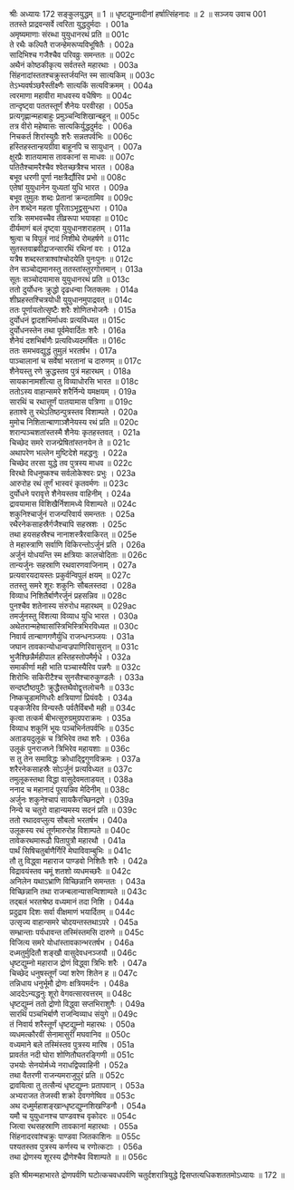 श्रीः
अध्यायः 172
सङ्कुलयुद्धम् ॥ 1 ॥ धृष्टद्युम्नादीनां हर्षात्सिंहनादः ॥ 2 ॥
सञ्जय उवाच 	001  
ततस्ते प्राद्रवन्सर्वे त्वरिता युद्धदुर्मदाः ।	001a  
अमृष्यमाणाः संरब्धा युयुधानरथं प्रति ॥	001c  
ते रथैः कल्पितै राजन्हेमरूप्यविभूषितैः ।	002a  
सादिभिश्च गजैश्चैव परिवव्रुः समन्ततः ॥	002c  
अथैनं कोष्ठकीकृत्य सर्वतस्ते महारथाः ।	003a  
सिंहनादांस्ततश्चक्रुस्तर्जयन्ति स्म सात्यकिम् ॥	003c  
तेऽभ्यवर्षञ्छरैस्तीक्ष्णैः सात्यकिं सत्यविक्रमम् ।	004a  
त्वरमाणा महावीरा माधवस्य वधैषिणः ॥	004c  
तान्दृष्ट्वा पततस्तूर्णं शैनेयः परवीरहा ।	005a  
प्रत्यगृह्णान्महाबाहुः प्रमुञ्चन्विशिखान्बहून् ॥	005c  
तत्र वीरो महेष्वासः सात्यकिर्युद्धदुर्मदः ।	006a  
निचकर्त शिरांस्युग्रैः शरैः सन्नतपर्वभिः ॥	006c  
हस्तिहस्तान्हयग्रीवा बाहूनपि च सायुधान् ।	007a  
क्षुरप्रैः शातयामास तावकानां स माधवः ॥	007c  
पतितैश्चामरैश्चैव श्वेतच्छत्रैश्च भारत ।	008a  
बभूव धरणी पूर्णा नक्षत्रैर्द्यौरिव प्रभो ॥	008c  
एतेषां युयुधानेन युध्यतां युधि भारत ।	009a  
बभूव तुमुलः शब्दः प्रेतानां क्रन्दतामिव ॥	009c  
तेन शब्देन महता पूरिताऽभूद्वसुन्धरा ।	010a  
रात्रिः समभवच्चैव तीव्ररूपा भयावहा ॥	010c  
दीर्यमाणं बलं दृष्ट्वा युयुधानशराहतम् ।	011a  
श्रुत्वा च विपुलं नादं निशीथे रोमहर्षणे ॥	011c  
सुतस्तवाब्रवीद्राजन्सारथिं रथिनां वरः ।	012a  
यत्रैष शब्दस्तत्राश्वांश्चोदयेति पुनःपुनः ॥	012c  
तेन सञ्चोद्यमानस्तु ततस्तांस्तुरगोत्तमान् ।	013a  
सूतः सञ्चोदयामास युयुधानरथं प्रति ॥	013c  
ततो दुर्योधनः क्रुद्धो दृढधन्वा जितक्लमः ।	014a  
शीघ्रहस्तश्चित्रयोधी युयुधानमुपाद्रवत् ॥	014c  
ततः पूर्णायतोत्सृष्टैः शरैः शोणितभोजनैः ।	015a  
दुर्योधनं द्वादशभिर्माधवः प्रत्यविध्यत ॥	015c  
दुर्योधनस्तेन तथा पूर्वमेवार्दितः शरैः ।	016a  
शैनेयं दशभिर्बाणैः प्रत्यविध्यदमर्षितः ॥	016c  
ततः समभवद्युद्धं तुमुलं भरतर्षभ ।	017a  
पाञ्चालानां च सर्वेषां भरतानां च दारुणम् ॥	017c  
शैनेयस्तु रणे क्रुद्धस्तव पुत्रं महारथम् ।	018a  
सायकानामशीत्या तु विव्याधोरसि भारत ॥	018c  
ततोऽस्य वाहान्समरे शरैर्निन्ये यमक्षयम् ।	019a  
सारथिं च रथात्तूर्णं पातयामास पत्रिणा ॥	019c  
हताश्वे तु रथेऽतिष्ठन्पुत्रस्तव विशाम्पते ।	020a  
मुमोच निशितान्बाणाञ्शैनेयस्य रथं प्रति ॥	020c  
शरान्पञ्चशतांस्तस्मै शैनेयः कृतहस्तवत् ।	021a  
चिच्छेद समरे राजन्प्रेषितांस्तनयेन ते ॥	021c  
अथापरेण भल्लेन मुष्टिदेशे महद्धनुः ।	022a  
चिच्छेद तरसा युद्धे तव पुत्रस्य माधव ॥	022c  
विरथो विधनुष्कश्च सर्वलोकेश्वरः प्रभुः ।	023a  
आरुरोह रथं तूर्णं भास्वरं कृतवर्मणः ॥	023c  
दुर्योधने परावृत्ते शैनेयस्तव वाहिनीम् ।	024a  
द्रावयामास विशिखैर्निशामध्ये विशाम्पते ॥	024c  
शकुनिश्चार्जुनं राजन्परिवार्य समन्ततः ।	025a  
रथैरनेकसाहस्रैर्गजैश्चापि सहस्रशः ।	025c  
तथा हयसहस्रैश्च नानाशस्त्रैरवाकिरत् ॥	025e  
ते महास्त्राणि सर्वाणि विकिरन्तोऽर्जुनं प्रति ।	026a  
अर्जुनं योधयन्ति स्म क्षत्रियाः कालचोदिताः ॥	026c  
तान्यर्जुनः सहस्राणि रथवारणवाजिनाम् ।	027a  
प्रत्यवारयदायस्तः प्रकुर्वन्विपुलं क्षयम् ॥	027c  
ततस्तु समरे शूरः शकुनिः सौबलस्तदा ।	028a  
विव्याध निशितैर्बाणैरर्जुनं प्रहसन्निव ॥	028c  
पुनश्चैव शतेनास्य संरुरोध महारथम् ॥	029ac  
तमर्जुनस्तु विंशत्या विव्याध युधि भारत ।	030a  
अथेतरान्महेष्वासांस्त्रिभिस्त्रिभिरविध्यत ॥	030c  
निवार्य तान्बाणगणैर्युधि राजन्धनञ्जयः ।	031a  
जघान तावकान्योधान्वज्रपाणिरिवासुरान् ॥	031c  
भुजैश्छिन्नैर्महीपाल हस्तिहस्तोपमैर्मृधे ।	032a  
समाकीर्णा मही भाति पञ्चास्यैरिव पन्नगैः ॥	032c  
शिरोभिः सकिरीटैश्च सुनसैश्चारुकुण्डलैः ।	033a  
सन्दष्टौष्ठपुटैः क्रुद्धैस्तथैवोद्वृत्तलोचनैः ॥	033c  
निष्कचूडामणिधरैः क्षत्रियाणां प्रियंवदैः ।	034a  
पङ्कजैरिव विन्यस्तैः पर्वतैर्विबभौ मही ॥	034c  
कृत्वा तत्कर्म बीभत्सुरुग्रमुग्रपराक्रमः ।	035a  
विव्याध शकुनिं भूयः पञ्चभिर्नतपर्वभिः ॥	035c  
अताडयदुलूकं च त्रिभिरेव तथा शरैः ।	036a  
उलूकं पुनराजघ्ने त्रिभिरेव महायशाः ॥	036c  
स तु तेन समाविद्धः क्रोधाद्द्विगुणविक्रमः ।	037a  
शरैरनेकसाहस्रैः सोऽर्जुनं प्रत्यविध्यत ॥	037c  
तमुलूकस्तथा विद्धा वासुदेवमताडयत् ।	038a  
ननाद च महानादं पूरयन्निव मेदिनीम् ॥	038c  
अर्जुनः शकुनेश्चापं सायकैरच्छिनद्रणे ।	039a  
निन्ये च चतुरो वाहान्यमस्य सदनं प्रति ॥	039c  
ततो रथादवप्लुत्य सौबलो भरतर्षभ ।	040a  
उलूकस्य रथं तूर्णमारुरोह विशाम्पते ॥	040c  
तावेकरथमारूढौ पितापुत्रौ महारथौ ।	041a  
पार्थं सिषिचतुर्बाणैर्गिरिं मेघाविवाम्बुभिः ॥	041c  
तौ तु विद्ध्वा महाराज पाण्डवो निशितैः शरैः ।	042a  
विद्रावयंस्तव चमूं शतशो व्यधमच्छरैः ॥	042c  
अनिलेन यथाऽभ्राणि विच्छिन्नानि समन्ततः ।	043a  
विच्छिन्नानि तथा राजन्बलान्यासन्विशाम्पते ॥	043c  
तद्बलं भरतश्रेष्ठ वध्यमानं तदा निशि ।	044a  
प्रदुद्राव दिशः सर्वा वीक्षमाणं भयार्दितम् ॥	044c  
उत्सृज्य वाहान्समरे चोदयन्तस्तथाऽपरे ।	045a  
सम्भ्रान्ताः पर्यधावन्त तस्मिंस्तमसि दारुणे ॥	045c  
विजित्य समरे योधांस्तावकान्भरतर्षभ ।	046a  
दध्मतुर्मुदितौ शङ्खौ वासुदेवधनञ्जयौ ॥	046c  
धृष्टद्युम्नो महाराज द्रोणं विद्ध्वा त्रिभिः शरैः ।	047a  
चिच्छेद धनुषस्तूर्णं ज्यां शरेण शितेन ह ॥	047c  
तन्निधाय धनुर्भूमौ द्रोणः क्षत्रियमर्दनः ।	048a  
आददेऽन्यद्धनुः शूरो वेगवत्सारवत्तरम् ॥	048c  
धृष्टद्युम्नं ततो द्रोणो विद्ध्वा सप्तभिराशुगैः ।	049a  
सारथिं पञ्चभिर्बाणै राजन्विव्याध संयुगे ॥	049c  
तं निवार्य शरैस्तूर्णं धृष्टद्युम्नो महारथः ।	050a  
व्यधमत्कौरवीं सेनामासुरीं मघवानिव ॥	050c  
वध्यमाने बले तस्मिंस्तव पुत्रस्य मारिष ।	051a  
प्रावर्तत नदी घोरा शोणितौघतरङ्गिणी ॥	051c  
उभयोः सेनयोर्मध्ये नराधद्विपवाहिनी ।	052a  
तथा वैतरणी राजन्यमराजुपुरं प्रति ॥	052c  
द्रावयित्वा तु तत्सैन्यं धृष्टद्युम्नः प्रतापवान् ।	053a  
अभ्यराजत तेजस्वी शक्रो देवगणेष्विव ॥	053c  
अथ दध्मुर्महाशङ्खान्धृष्टद्युम्नशिखण्डिनौ ।	054a  
यमौ च युयुधानश्च पाण्डवश्च वृकोदरः ॥	054c  
जित्वा रथसहस्राणि तावकानां महारथाः ।	055a  
सिंहनादरवांश्चक्रुः पाण्डवा जितकाशिनः ॥	055c  
पश्यतस्तव पुत्रस्य कर्णस्य च रणोत्कटाः ।	056a  
तथा द्रोणस्य शूरस्य द्रौणेश्चैव विशाम्पते ॥ ॥	056c  

इति श्रीमन्महाभारते द्रोणपर्वणि घटोत्कचवधपर्वणि चतुर्दशरात्रियुद्धे द्विसप्तत्यधिकशततमोऽध्यायः ॥ 172 ॥
	
